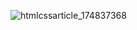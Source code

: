 
![htmlcssarticle_174837368](https://github.com/user-attachments/assets/66963a7b-06f0-4c89-bfc2-0aa8023e980b)
